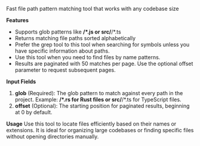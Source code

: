 Fast file path pattern matching tool that works with any codebase size

**Features**
- Supports glob patterns like **/*.js or src/**/*.ts
- Returns matching file paths sorted alphabetically
- Prefer the grep tool to this tool when searching for symbols unless you have specific information about paths.
- Use this tool when you need to find files by name patterns.
- Results are paginated with 50 matches per page. Use the optional offset parameter to request subsequent pages.

**Input Fields**
1. **glob** (Required): The glob pattern to match against every path in the project. Example: **/*.rs for Rust files or src/**/*.ts for TypeScript files.
2. **offset** (Optional): The starting position for paginated results, beginning at 0 by default.

**Usage**
Use this tool to locate files efficiently based on their names or extensions. It is ideal for organizing large codebases or finding specific files without opening directories manually.
